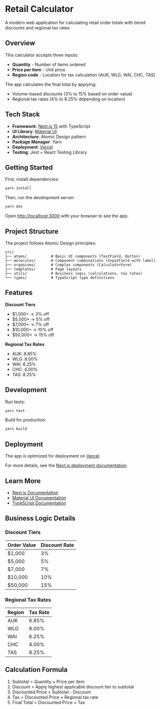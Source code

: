 # Retail Calculator

A modern web application for calculating retail order totals with tiered discounts and regional tax rates.

## Overview

This calculator accepts three inputs:
- **Quantity** - Number of items ordered
- **Price per item** - Unit price
- **Region code** - Location for tax calculation (AUK, WLG, WAI, CHC, TAS)

The app calculates the final total by applying:
- Volume-based discounts (3% to 15% based on order value)
- Regional tax rates (4% to 8.25% depending on location)

## Tech Stack

- **Framework**: [Next.js 15](https://nextjs.org) with TypeScript
- **UI Library**: [Material UI](https://mui.com)
- **Architecture**: Atomic Design pattern
- **Package Manager**: Yarn
- **Deployment**: [Vercel](https://vercel.com)
- **Testing**: Jest + React Testing Library

## Getting Started

First, install dependencies:

```bash
yarn install
```

Then, run the development server:

```bash
yarn dev
```

Open [http://localhost:3000](http://localhost:3000) with your browser to see the app.

## Project Structure

The project follows Atomic Design principles:

```
src/
├── atoms/           # Basic UI components (TextField, Button)
├── molecules/       # Component combinations (InputField with label)
├── organisms/       # Complex components (CalculatorForm)
├── templates/       # Page layouts
├── utils/           # Business logic (calculations, tax rates)
└── types/           # TypeScript type definitions
```

## Features

**Discount Tiers**
- $1,000+ → 3% off
- $5,000+ → 5% off
- $7,000+ → 7% off
- $10,000+ → 10% off
- $50,000+ → 15% off

**Regional Tax Rates**
- AUK: 6.85%
- WLG: 8.00%
- WAI: 6.25%
- CHC: 4.00%
- TAS: 8.25%

## Development

Run tests:

```bash
yarn test
```

Build for production:

```bash
yarn build
```

## Deployment

The app is optimized for deployment on [Vercel](https://vercel.com/new?utm_medium=default-template&filter=next.js&utm_source=create-next-app&utm_campaign=create-next-app-readme).

For more details, see the [Next.js deployment documentation](https://nextjs.org/docs/app/building-your-application/deploying).

## Learn More

- [Next.js Documentation](https://nextjs.org/docs)
- [Material UI Documentation](https://mui.com/material-ui/getting-started/)
- [TypeScript Documentation](https://www.typescriptlang.org/docs/)

## Business Logic Details

### Discount Tiers
| Order Value | Discount Rate |
|-------------|---------------|
| $1,000      | 3%            |
| $5,000      | 5%            |
| $7,000      | 7%            |
| $10,000     | 10%           |
| $50,000     | 15%           |

### Regional Tax Rates
| Region | Tax Rate |
|--------|----------|
| AUK    | 6.85%    |
| WLG    | 8.00%    |
| WAI    | 6.25%    |
| CHC    | 4.00%    |
| TAS    | 8.25%    |

## Calculation Formula
1. Subtotal = Quantity × Price per item
2. Discount = Apply highest applicable discount tier to subtotal
3. Discounted Price = Subtotal - Discount
4. Tax = Discounted Price × Regional tax rate
5. Final Total = Discounted Price + Tax